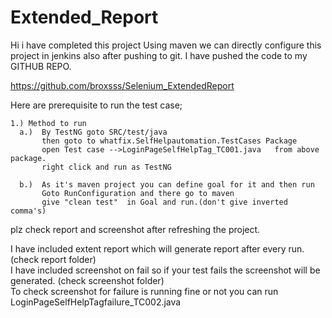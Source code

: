 # Extended_Report

Hi i have completed this project Using maven we can directly configure this project in jenkins also after pushing to git.
I have pushed the code to my GITHUB REPO.

https://github.com/broxsss/Selenium_ExtendedReport

Here are prerequisite to run the test case;

~~~~ 
1.) Method to run 
  a.)  By TestNG goto SRC/test/java
       then goto to whatfix.SelfHelpautomation.TestCases Package
       open Test case -->LoginPageSelfHelpTag_TC001.java   from above package.
       right click and run as TestNG
       
  b.)  As it's maven project you can define goal for it and then run
       Goto RunConfiguration and there go to maven 
       give "clean test"  in Goal and run.(don't give inverted comma's)
~~~~       

plz check report and screenshot after refreshing the project.
       
 I have included extent report which will generate report after every run.(check report folder)   
 I have included screenshot on fail so if your test fails the screenshot will be generated. (check screenshot folder)   
 To check screenshot for failure is running fine or not you can run LoginPageSelfHelpTagfailure_TC002.java

